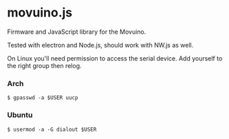 movuino.js
==========

Firmware and JavaScript library for the Movuino.

Tested with electron and Node.js, should work with NW.js as well.

On Linux you'll need permission to access the serial device. Add yourself to the right group then relog.

### Arch

`$ gpasswd -a $USER uucp`

### Ubuntu

`$ usermod -a -G dialout $USER`